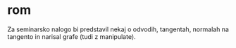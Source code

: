# rom

Za seminarsko nalogo bi predstavil nekaj o odvodih, tangentah, normalah na tangento in narisal grafe (tudi z manipulate).

